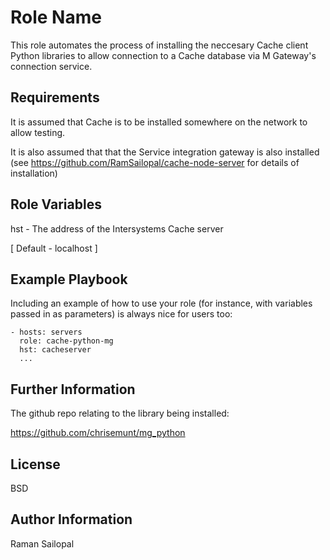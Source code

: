Role Name
=========

This role automates the process of installing the neccesary Cache client Python libraries to allow connection to a Cache database via M Gateway's connection service.

Requirements
------------

It is assumed that Cache is to be installed somewhere on the network to allow testing.

It is also assumed that that the Service integration gateway is also installed (see https://github.com/RamSailopal/cache-node-server for details of installation)

Role Variables
--------------

hst - The address of the Intersystems Cache server

[ Default - localhost ]


Example Playbook
----------------

Including an example of how to use your role (for instance, with variables passed in as parameters) is always nice for users too:

    - hosts: servers
      role: cache-python-mg
      hst: cacheserver 
      ...

Further Information
-------------------

The github repo relating to the library being installed:

https://github.com/chrisemunt/mg_python

License
-------

BSD

Author Information
------------------

Raman Sailopal
